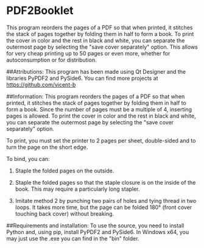 # PDF2Booklet
This program reorders the pages of a PDF so that when printed, it stitches the stack of pages together by folding them in half to form a book. To print the cover in color and the rest in black and white, you can separate the outermost page by selecting the "save cover separately" option. This allows for very cheap printing up to 50 pages or even more, whether for autoconsumption or for distribution.

##Attributions:
This program has been made using Qt Designer and the libraries PyPDF2 and PySide6. You can find more projects at https://github.com/vicent-b

##Information:
This program reorders the pages of a PDF so that when printed, it stitches the stack of pages together by folding them in half to form a book. Since the number of pages must be a multiple of 4, inserting pages is allowed. To print the cover in color and the rest in black and white, you can separate the outermost page by selecting the "save cover separately" option.

To print, you must set the printer to 2 pages per sheet, double-sided and to turn the page on the short edge.

To bind, you can:
1) Staple the folded pages on the outside.

2) Staple the folded pages so that the staple closure is on the inside of the book. This may require a particularly long stapler.

3) Imitate method 2 by punching two pairs of holes and tying thread in two loops. It takes more time, but the page can be folded 180° (front cover touching back cover) without breaking.

##Requirements and installation:
To use the source, you need to install Python and, using pip, install PyPDF2 and PySide6. In Windows x64, you may just use the .exe you can find in the "bin" folder.
